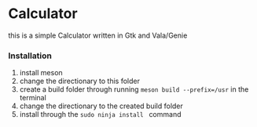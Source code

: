 # Calculator
this is a simple Calculator written in Gtk and Vala/Genie
### Installation
1. install meson
2. change the directionary to this folder
3. create a build folder through running ```meson build --prefix=/usr``` in the terminal
4. change the directionary to the created build folder
5. install through the ```sudo ninja install ``` command
